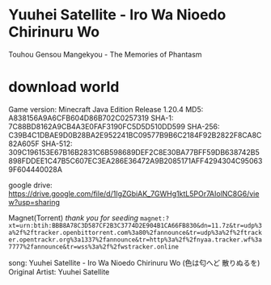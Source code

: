 #  Yuuhei Satellite  - Iro Wa Nioedo Chirinuru Wo
Touhou Gensou Mangekyou - The Memories of Phantasm

# download world
Game version: Minecraft Java Edition Release 1.20.4
MD5: A838156A9A6CFB604D86B702C0257319
SHA-1: 7C88BD8162A9CB4A3E0FAF3190FC5D5D510DD599
SHA-256: C39B4C1DBAE9D0B28BA2E952241BC09577B9B6C2184F92B2822F8CA8C82A605F
SHA-512: 309C196153E67B16B2831C6B598689DEF2C8E30BA77BFF59DB638742B5898FDDEE1C47B5C607EC3EA286E36472A9B2085171AFF4294304C950639F604440028A

google drive: https://drive.google.com/file/d/1IgZGbiAK_7GWHg1ktL5POr7AIolNC8G6/view?usp=sharing

Magnet(Torrent) *thank you for seeding*
```magnet:?xt=urn:btih:BBB8A78C3D587CF2B3C3774D2E904B1CA66FB830&dn=11.7z&tr=udp%3a%2f%2ftracker.openbittorrent.com%3a80%2fannounce&tr=udp%3a%2f%2ftracker.opentrackr.org%3a1337%2fannounce&tr=http%3a%2f%2fnyaa.tracker.wf%3a7777%2fannounce&tr=wss%3a%2f%2fwstracker.online```

song: Yuuhei Satellite  - Iro Wa Nioedo Chirinuru Wo (色は匂へど 散りぬるを)
Original Artist: Yuuhei Satellite
